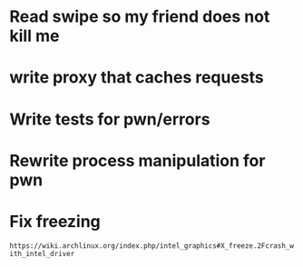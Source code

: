 # Read swipe so my friend does not kill me

# write proxy that caches requests

# Write tests for pwn/errors
# Rewrite process manipulation for pwn

# Fix freezing
`https://wiki.archlinux.org/index.php/intel_graphics#X_freeze.2Fcrash_with_intel_driver`
